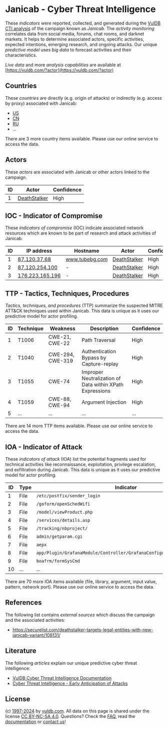 # Janicab - Cyber Threat Intelligence

These _indicators_ were reported, collected, and generated during the [VulDB CTI analysis](https://vuldb.com/?kb.cti) of the campaign known as _Janicab_. The _activity monitoring_ correlates data from social media, forums, chat rooms, and darknet markets. It helps to determine associated actors, specific activities, expected intentions, emerging research, and ongoing attacks. Our unique _predictive model_ uses _big data_ to forecast activities and their characteristics.

_Live data_ and more _analysis capabilities_ are available at [https://vuldb.com/?actor](https://vuldb.com/?actor)

## Countries

These _countries_ are directly (e.g. origin of attacks) or indirectly (e.g. access by proxy) associated with Janicab:

* [US](https://vuldb.com/?country.us)
* [CN](https://vuldb.com/?country.cn)
* [RU](https://vuldb.com/?country.ru)
* ...

There are 3 more country items available. Please use our online service to access the data.

## Actors

These _actors_ are associated with Janicab or other actors linked to the campaign.

ID | Actor | Confidence
-- | ----- | ----------
1 | [DeathStalker](https://vuldb.com/?actor.deathstalker) | High

## IOC - Indicator of Compromise

These _indicators of compromise_ (IOC) indicate associated network resources which are known to be part of research and attack activities of Janicab.

ID | IP address | Hostname | Actor | Confidence
-- | ---------- | -------- | ----- | ----------
1 | [87.120.37.68](https://vuldb.com/?ip.87.120.37.68) | www.tubebg.com | [DeathStalker](https://vuldb.com/?actor.deathstalker) | High
2 | [87.120.254.100](https://vuldb.com/?ip.87.120.254.100) | - | [DeathStalker](https://vuldb.com/?actor.deathstalker) | High
3 | [176.223.165.196](https://vuldb.com/?ip.176.223.165.196) | - | [DeathStalker](https://vuldb.com/?actor.deathstalker) | High

## TTP - Tactics, Techniques, Procedures

_Tactics, techniques, and procedures_ (TTP) summarize the suspected MITRE ATT&CK techniques used within Janicab. This data is unique as it uses our predictive model for actor profiling.

ID | Technique | Weakness | Description | Confidence
-- | --------- | -------- | ----------- | ----------
1 | T1006 | CWE-21, CWE-22 | Path Traversal | High
2 | T1040 | CWE-294, CWE-319 | Authentication Bypass by Capture-replay | High
3 | T1055 | CWE-74 | Improper Neutralization of Data within XPath Expressions | High
4 | T1059 | CWE-88, CWE-94 | Argument Injection | High
5 | ... | ... | ... | ...

There are 14 more TTP items available. Please use our online service to access the data.

## IOA - Indicator of Attack

These _indicators of attack_ (IOA) list the potential fragments used for technical activities like reconnaissance, exploitation, privilege escalation, and exfiltration during Janicab. This data is unique as it uses our predictive model for actor profiling.

ID | Type | Indicator | Confidence
-- | ---- | --------- | ----------
1 | File | `/etc/postfix/sender_login` | High
2 | File | `/goform/openSchedWifi` | High
3 | File | `/model/viewProduct.php` | High
4 | File | `/services/details.asp` | High
5 | File | `/tracking/nbproject/` | High
6 | File | `admin/getparam.cgi` | High
7 | File | `aepx` | Low
8 | File | `app/Plugin/GrafanaModule/Controller/GrafanaConfigurationController.php` | High
9 | File | `boafrm/formSysCmd` | High
10 | ... | ... | ...

There are 70 more IOA items available (file, library, argument, input value, pattern, network port). Please use our online service to access the data.

## References

The following list contains _external sources_ which discuss the campaign and the associated activities:

* https://securelist.com/deathstalker-targets-legal-entities-with-new-janicab-variant/108131/

## Literature

The following _articles_ explain our unique predictive cyber threat intelligence:

* [VulDB Cyber Threat Intelligence Documentation](https://vuldb.com/?kb.cti)
* [Cyber Threat Intelligence - Early Anticipation of Attacks](https://www.scip.ch/en/?labs.20201022)

## License

(c) [1997-2024](https://vuldb.com/?kb.changelog) by [vuldb.com](https://vuldb.com/?kb.about). All data on this page is shared under the license [CC BY-NC-SA 4.0](https://creativecommons.org/licenses/by-nc-sa/4.0/). Questions? Check the [FAQ](https://vuldb.com/?kb.faq), read the [documentation](https://vuldb.com/?kb) or [contact us](https://vuldb.com/?contact)!
